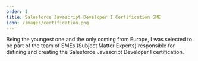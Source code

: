 ```yaml
---
order: 1
title: Salesforce Javascript Developer I Certification SME
icon: /images/certification.png
---
```

Being the youngest one and the only coming from Europe, I was selected to be part of the team of SMEs (Subject Matter Experts) responsible for defining and creating the Salesforce Javascript Developer I certification.